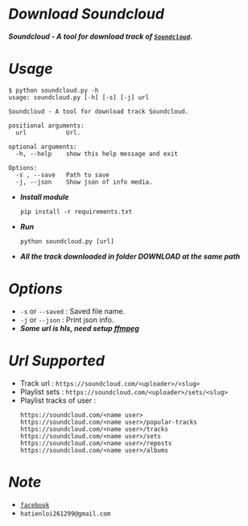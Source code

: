 # ***Download Soundcloud***

***Soundcloud - A tool for download track of [`Soundcloud`](https://soundcloud.com/).***

# ***Usage***

```
$ python soundcloud.py -h
usage: soundcloud.py [-h] [-s] [-j] url

Soundcloud - A tool for download track Soundcloud.

positional arguments:
  url           Url.

optional arguments:
  -h, --help    show this help message and exit

Options:
  -s , --save   Path to save
  -j, --json    Show json of info media.
  ```

- ***Install module***
  ```
  pip install -r requirements.txt
  ```
- ***Run*** 
  ```
  python soundcloud.py [url]
  ```

- ***All the track downloaded in folder DOWNLOAD at the same path***

# ***Options***
- `-s` or `--saved` : Saved file name.
- `-j` or `--json`  : Print json info.
- ***Some url is hls, need setup [ffmpeg](https://www.ffmpeg.org/)***

  
# ***Url Supported***
- Track url : ```https://soundcloud.com/<uploader>/<slug>```
- Playlist sets : ```https://soundcloud.com/<uploader>/sets/<slug>```
- Playlist tracks of user : 
    ```
    https://soundcloud.com/<name user>
    https://soundcloud.com/<name user>/popular-tracks
    https://soundcloud.com/<name user>/tracks
    https://soundcloud.com/<name user>/sets
    https://soundcloud.com/<name user>/reposts
    https://soundcloud.com/<name user>/albums
    ``` 

# ***Note***
  - [`facebook`](https://www.facebook.com/hatien.l0i2612/)
  - `hatienloi261299@gmail.com`
